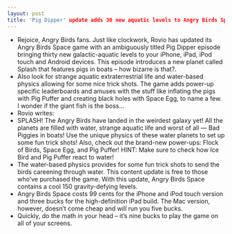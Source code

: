 ```yaml
---
layout: post
title: 'Pig Dipper' update adds 30 new aquatic levels to Angry Birds Space
---
```

* Rejoice, Angry Birds fans. Just like clockwork, Rovio has updated its Angry Birds Space game with an ambiguously titled Pig Dipper episode bringing thirty new galactic-aquatic levels to your iPhone, iPad, iPod touch and Android devices. This episode introduces a new planet called Splash that features pigs in boats – how bizarre is that?.
* Also look for strange aquatic extraterrestrial life and water-based physics allowing for some nice trick shots. The game adds power-up specific leaderboards and amuses with the stuff like inflating the pigs with Pig Puffer and creating black holes with Space Egg, to name a few. I wonder if the giant fish is the boss…
* Rovio writes:
* SPLASH! The Angry Birds have landed in the weirdest galaxy yet! All the planets are filled with water, strange aquatic life and worst of all — Bad Piggies in boats! Use the unique physics of these water planets to set up some fun trick shots! Also, check out the brand-new power-ups: Flock of Birds, Space Egg, and Pig Puffer! HINT: Make sure to check how Ice Bird and Pig Puffer react to water!
* The water-based physics provides for some fun trick shots to send the birds careening through water. This content update is free to those who’ve purchased the game. With this update, Angry Birds Space contains a cool 150 gravity-defying levels.
* Angry Birds Space costs 99 cents for the iPhone and iPod touch version and three bucks for the high-definition iPad build. The Mac version, however, doesn’t come cheap and will run you five bucks.
* Quickly, do the math in your head – it’s nine bucks to play the game on all of your screens.

